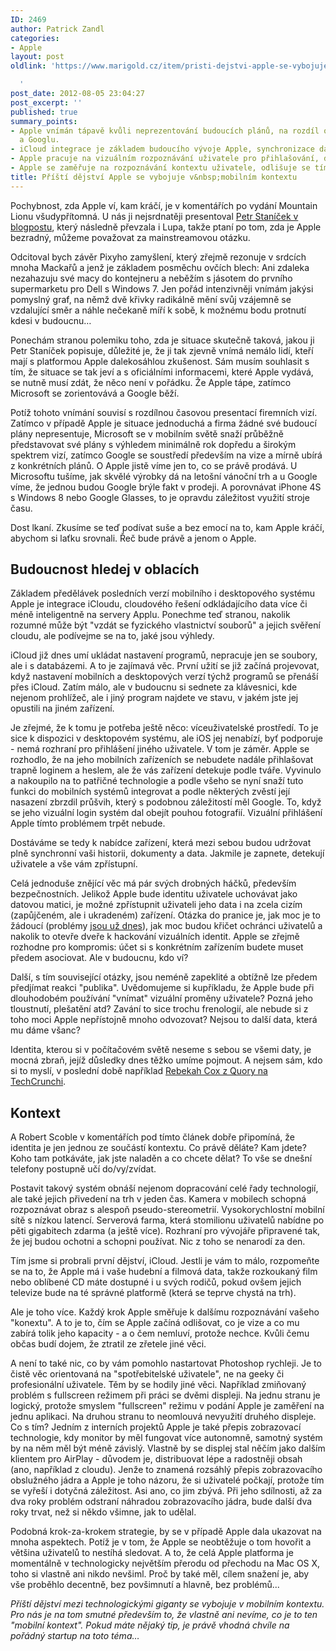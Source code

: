 ```yaml
---
ID: 2469
author: Patrick Zandl
categories:
- Apple
layout: post
oldlink: 'https://www.marigold.cz/item/pristi-dejstvi-apple-se-vybojuje-v-mobilnim-kontextu

  '
post_date: 2012-08-05 23:04:27
post_excerpt: ''
published: true
summary_points:
- Apple vnímán tápavě kvůli neprezentování budoucích plánů, na rozdíl od Microsoftu
  a Googlu.
- iCloud integrace je základem budoucího vývoje Apple, synchronizace dat mezi zařízeními.
- Apple pracuje na vizuálním rozpoznávání uživatele pro přihlašování, detekce tváře.
- Apple se zaměřuje na rozpoznávání kontextu uživatele, odlišuje se tím od konkurence.
title: Příští dějství Apple se vybojuje v&nbsp;mobilním kontextu
---
```


<p>Pochybnost, zda Apple ví, kam kráčí, je v komentářích po vydání Mountain Lionu všudypřítomná. U nás ji nejsrdnatěji presentoval <a href="http://www.lupa.cz/clanky/petr-pixy-stanicek-pristi-dejstvi-apple-vs-microsoft-zajimave-casy/">Petr Staníček v blogpostu</a>, který následně převzala i Lupa, takže ptaní po tom, zda je Apple bezradný, můžeme považovat za mainstreamovou otázku. </p>


<p>Odcitoval bych závěr Pixyho zamyšlení, který zřejmě rezonuje v srdcích mnoha Mackařů a jenž je základem posměchu ovčích blech: Ani zdaleka nezahazuju své macy do kontejneru a neběžím s jásotem do prvního supermarketu pro Dell s Windows 7. Jen pořád intenzivněji vnímám jakýsi pomyslný graf, na němž dvě křivky radikálně mění svůj vzájemně se vzdalující směr a náhle nečekaně míří k sobě, k možnému bodu protnutí kdesi v budoucnu…</p>

<p>Ponechám stranou polemiku toho, zda je situace skutečně taková, jakou ji Petr Staníček popisuje, důležité je, že ji tak zjevně vnímá nemálo lidí, kteří mají s platformou Apple dalekosáhlou zkušenost. Sám musím souhlasit s tím, že situace se tak jeví a s oficiálními informacemi, které Apple vydává, se nutně musí zdát, že něco není v pořádku. Že Apple tápe, zatímco Microsoft se zorientovává a Google běží. </p>

<p>Potíž tohoto vnímání souvisí s rozdílnou časovou presentací firemních vizí. Zatímco v případě Apple je situace jednoduchá a firma žádné své budoucí plány nepresentuje, Microsoft se v mobilním světě snaží průběžně představovat své plány s výhledem minimálně rok dopředu a širokým spektrem vizí, zatímco Google se soustředí především na vize a mírně ubírá z konkrétních plánů. O Apple jistě víme jen to, co se právě prodává. U Microsoftu tušíme, jak skvělé výrobky dá na letošní vánoční trh a u Google víme, že jednou budou Google brýle fakt v prodeji. A porovnávat iPhone 4S s Windows 8 nebo Google Glasses, to je opravdu záležitost využití stroje času. </p>

<p>Dost lkaní. Zkusíme se teď podívat suše a bez emocí na to, kam Apple kráčí, abychom si laťku srovnali. Řeč bude právě a jenom o Apple. </p>
<!--more-->
<h2>Budoucnost hledej v oblacích</h2>
<p>Základem předělávek posledních verzí mobilního i desktopového systému Apple je integrace iCloudu, cloudového řešení odkládajícího data více či méně inteligentně na servery Applu. Ponechme teď stranou, nakolik rozumné může být "vzdát se fyzického vlastnictví souborů" a jejich svěření cloudu, ale podívejme se na to, jaké jsou výhledy. </p>

<p>iCloud již dnes umí ukládat nastavení programů, nepracuje jen se soubory, ale i s databázemi. A to je zajímavá věc. První užití se již začíná projevovat, když nastavení mobilních a desktopových verzí týchž programů se přenáší přes iCloud. Zatím málo, ale v budoucnu si sednete za klávesnici, kde nejenom prohlížeč, ale i jiný program najdete ve stavu, v jakém jste jej opustili na jiném zařízení. </p>

<p>Je zřejmé, že k tomu je potřeba ještě něco: víceuživatelské prostředí. To je sice k dispozici v desktopovém systému, ale iOS jej nenabízí, byť podporuje - nemá rozhraní pro přihlášení jiného uživatele. V tom je záměr. Apple se rozhodlo, že na jeho mobilních zařízeních se nebudete nadále přihlašovat trapně loginem a heslem, ale že vás zařízení detekuje podle tváře. Vyvinulo a nakoupilo na to patřičné technologie a podle všeho se nyní snaží tuto funkci do mobilních systémů integrovat a podle některých zvěstí její nasazení zbrzdil průšvih, který s podobnou záležitostí měl Google. To, když se jeho vizuální login systém dal obejít pouhou fotografií. Vizuální přihlášení Apple tímto problémem trpět nebude. </p>

<p>Dostáváme se tedy k nabídce zařízení, která mezi sebou budou udržovat plně synchronní vaši historii, dokumenty a data. Jakmile je zapnete, detekují uživatele a vše vám zpřístupní. </p>

<p>Celá jednoduše znějící věc má pár svých drobných háčků, především bezpečnostních. Jelikož Apple bude identitu uživatele uchovávat jako datovou matici, je možné zpřístupnit uživateli jeho data i na zcela cizím (zapůjčeném, ale i ukradeném) zařízení. Otázka do pranice je, jak moc je to žádoucí (problémy <a href="http://www.forbes.com/sites/adriankingsleyhughes/2012/08/04/the-dangerous-side-of-apples-icloud/">jsou už dnes</a>), jak moc budou křičet ochránci uživatelů a nakolik to otevře dveře k hackování vizuálních identit. Apple se zřejmě rozhodne pro kompromis: účet si s konkrétním zařízením budete muset předem asociovat. Ale v budoucnu, kdo ví? </p>

<p>Další, s tím související otázky, jsou neméně zapeklité a obtížně lze předem předjímat reakci "publika". Uvědomujeme si kupříkladu, že Apple bude při dlouhodobém používání "vnímat" vizuální proměny uživatele? Pozná jeho tloustnutí, plešatění atd? Zavání to sice trochu frenologií, ale nebude si z toho moci Apple nepřístojně mnoho odvozovat? Nejsou to další data, která mu dáme všanc?</p>

<p>Identita, kterou si v počítačovém světě neseme s sebou se všemi daty, je mocná zbraň, jejíž důsledky dnes těžko umíme pojmout. A nejsem sám, kdo si to myslí, v poslední době například <a href="http://techcrunch.com/2012/07/29/the-first-company-to-build-your-identity-into-your-phone-wins-the-next-decade/">Rebekah Cox z Quory na TechCrunchi</a>. </p>

<h2>Kontext</h2>
<p>A Robert Scoble v komentářích pod tímto článek dobře připomíná, že identita je jen jednou ze součástí kontextu. Co právě děláte? Kam jdete? Koho tam potkáváte, jak jste naladěn a co chcete dělat? To vše se dnešní telefony postupně učí do/vy/zvídat. </p>

<p>Postavit takový systém obnáší nejenom dopracování celé řady technologií, ale také jejich přivedení na trh v jeden čas. Kamera v mobilech schopná rozpoznávat obraz s alespoň pseudo-stereometrií. Vysokorychlostní mobilní sítě s nízkou latencí. Serverová farma, která stomilionu uživatelů nabídne po pěti gigabitech zdarma (a ještě více). Rozhraní pro vývojáře připravené tak, že jej budou ochotni a schopni používat. Nic z toho se nenarodí za den. </p>

<p>Tím jsme si probrali první dějství, iCloud. Jestli je vám to málo, rozpomeňte se na to, že Apple má i vaše hudební a filmová data, takže rozkoukaný film nebo oblíbené CD máte dostupné i u svých rodičů, pokud ovšem jejich televize bude na té správné platformě (která se teprve chystá na trh).</p>

<p>Ale je toho více. Každý krok Apple směřuje k dalšímu rozpoznávání vašeho "konextu". A to je to, čím se Apple začíná odlišovat, co je vize a co mu zabírá tolik jeho kapacity - a o čem nemluví, protože nechce. Kvůli čemu občas budí dojem, že ztratil ze zřetele jiné věci. </p>

<p>A není to také nic, co by vám pomohlo nastartovat Photoshop rychleji. Je to čistě věc orientovaná na "spotřebitelské uživatele", ne na geeky či profesionální uživatele. Těm by se hodily jiné věci. Například zmiňovaný problém s fullscreen režimem při práci se dvěmi displeji. Na jednu stranu je logický, protože smyslem "fullscreen" režimu v podání Apple je zaměření na jednu aplikaci. Na druhou stranu to neomlouvá nevyužití druhého displeje. Co s tím? Jedním z interních projektů Apple je také přepis zobrazovací technologie, kdy monitor by měl fungovat více autonomně, samotný systém by na něm měl být méně závislý. Vlastně by se displej stal něčím jako dalším klientem pro AirPlay - důvodem je, distribuovat lépe a radostněji obsah (ano, například z cloudu). Jenže to znamená rozsáhlý přepis zobrazovacího obslužného jádra a Apple je toho názoru, že si uživatelé počkají, protože tím se vyřeší i dotyčná záležitost. Asi ano, co jim zbývá. Při jeho sdílnosti, až za dva roky problém odstraní náhradou zobrazovacího jádra, bude další dva roky trvat, než si někdo všimne, jak to udělal. </p>

<p>Podobná krok-za-krokem strategie, by se v případě Apple dala ukazovat na mnoha aspektech. Potíž je v tom, že Apple se neobtěžuje o tom hovořit a většina uživatelů to nestíhá sledovat. A to, že celá Apple platforma je momentálně v technologicky největším přerodu od přechodu na Mac OS X, toho si vlastně ani nikdo nevšiml. Proč by také měl, cílem snažení je, aby vše proběhlo decentně, bez povšimnutí a hlavně, bez problémů... </p>

<p><em>Příští dějství mezi technologickými giganty se vybojuje v mobilním kontextu. Pro nás je na tom smutné především to, že vlastně ani nevíme, co je to ten "mobilní kontext". Pokud máte nějaký tip, je právě vhodná chvíle na pořádný startup na toto téma… </em></p>